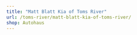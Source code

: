 ```yaml
---
title: "Matt Blatt Kia of Toms River"
url: /toms-river/matt-blatt-kia-of-toms-river/
shop: Autohaus
---
```

